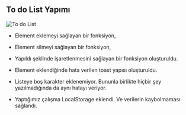 
## To do List Yapımı


![To do List](todolist.png)

* Element eklemeyi sağlayan bir fonksiyon, 
* Element silmeyi sağlayan bir fonksiyon,
* Yapıldı şeklinde işaretlenmesini sağlayan bir fonksiyon oluşturuldu.

* Element eklendiğinde hata verilen toast yapısı oluşturuldu.

* Listeye boş karakter eklenemiyor. Bununla birlikte hiçbir şey yazılmadığında da aynı hatayı veriyor.

* Yaptığımız çalışma LocalStorage eklendi. Ve verilerin kaybolmaması sağlandı.